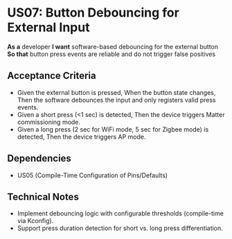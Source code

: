 # US07: Button Debouncing for External Input

**As a** developer
**I want** software-based debouncing for the external button
**So that** button press events are reliable and do not trigger false positives

## Acceptance Criteria
- Given the external button is pressed,
  When the button state changes,
  Then the software debounces the input and only registers valid press events.
- Given a short press (<1 sec) is detected,
  Then the device triggers Matter commissioning mode.
- Given a long press (2 sec for WiFi mode, 5 sec for Zigbee mode) is detected,
  Then the device triggers AP mode.

## Dependencies
- US05 (Compile-Time Configuration of Pins/Defaults)

## Technical Notes
- Implement debouncing logic with configurable thresholds (compile-time via Kconfig).
- Support press duration detection for short vs. long press differentiation.
